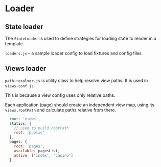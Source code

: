 # Loader

## State loader

The `StateLoader` is used to define strategies for loading state to render in a template.

`loaders.js` - a sample loader config to load fixtures and config files.


## Views loader

`path-resolver.js` is utility class to help resolve view paths. It is used in `views-conf.js`.

This is because a view config uses only relative paths.

Each application (page) should create an independent view map, using its `views.rootPath` and calculate paths relative from there.

```js
  root: 'views',
  statics: {
    // used to build rootPath
    root: 'public'
  },
  pages: {
    root: 'pages',
    available: pagesList,
    active: ['index', 'casino']
  }
```